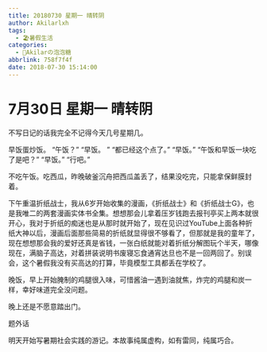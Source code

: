 ```yaml
---
title: 20180730 星期一 晴转阴
author: Akilarlxh
tags:
  - 🏖️暑假生活
categories:
  - 🍬Akilarの泡泡糖
abbrlink: 758f7f4f
date: 2018-07-30 15:14:00
---
```

# 7月30日 星期一 晴转阴

不写日记的话我完全不记得今天几号星期几。

早饭蛋炒饭。
“午饭？”
“早饭。 ”
“都已经这个点了。”
“早饭。”
“午饭和早饭一块吃了是吧？”
“早饭。”
“行吧。”

不吃午饭。吃西瓜，昨晚破釜沉舟把西瓜盖丢了，结果没吃完，只能拿保鲜膜封着。

下午重温折纸战士，我从6岁开始收集的漫画，《折纸战士》和《折纸战士G》，也是我唯二的两套漫画实体书全集。想想那会儿拿着压岁钱跑去报刊亭买上两本就很开心，我对于折纸的痴迷也是从那时就开始了，现在见识过YouTube上面各种折纸大神以后，漫画后面那些简易的折纸就显得很不够看了，但那就是我的童年了，现在想想那会我的爱好还真是省钱，一张白纸就能对着折纸分解图玩个半天，哪像现在，满脑子高达，对着拼装说明书废寝忘食通宵达旦也不是一回两回了。别误会，这个暑假我没有买高达的打算，毕竟模型工具都丢在学校了。

晚饭，早上开始腌制的鸡腿很入味，可惜酱油一遇到油就焦，炸完的鸡腿和炭一样，幸好味道完全没问题。

晚上还是不愿意踏出门。

题外话

明天开始写暑期社会实践的游记。本故事纯属虚构，如有雷同，纯属巧合。